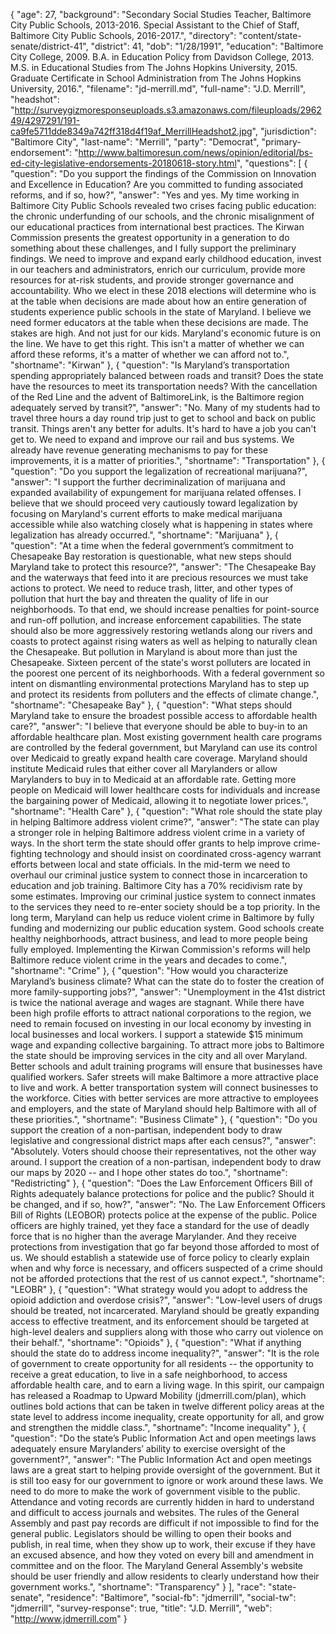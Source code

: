 {
  "age": 27,
  "background": "Secondary Social Studies Teacher, Baltimore City Public Schools, 2013-2016.  Special Assistant to the Chief of Staff, Baltimore City Public Schools, 2016-2017.",
  "directory": "content/state-senate/district-41",
  "district": 41,
  "dob": "1/28/1991",
  "education": "Baltimore City College, 2009.  B.A. in Education Policy from Davidson College, 2013.  M.S. in Educational Studies from The Johns Hopkins University, 2015.  Graduate Certificate in School Administration from The Johns Hopkins University, 2016.",
  "filename": "jd-merrill.md",
  "full-name": "J.D. Merrill",
  "headshot": "http://surveygizmoresponseuploads.s3.amazonaws.com/fileuploads/296249/4297291/191-ca9fe5711dde8349a742ff318d4f19af_MerrillHeadshot2.jpg",
  "jurisdiction": "Baltimore City",
  "last-name": "Merrill",
  "party": "Democrat",
  "primary-endorsement": "http://www.baltimoresun.com/news/opinion/editorial/bs-ed-city-legislative-endorsements-20180618-story.html",
  "questions": [
    {
      "question": "Do you support the findings of the Commission on Innovation and Excellence in Education? Are you committed to funding associated reforms, and if so, how?",
      "answer": "Yes and yes. My time working in Baltimore City Public Schools revealed two crises facing public education: the chronic underfunding of our schools, and the chronic misalignment of our educational practices from international best practices. The Kirwan Commission presents the greatest opportunity in a generation to do something about these challenges, and I fully support the preliminary findings. We need to improve and expand early childhood education, invest in our teachers and administrators, enrich our curriculum, provide more resources for at-risk students, and provide stronger governance and accountability. Who we elect in these 2018 elections will determine who is at the table when decisions are made about how an entire generation of students experience public schools in the state of Maryland. I believe we need former educators at the table when these decisions are made. The stakes are high. And not just for our kids. Maryland's economic future is on the line. We have to get this right. This isn't a matter of whether we can afford these reforms, it's a matter of whether we can afford not to.",
      "shortname": "Kirwan"
    },
    {
      "question": "Is Maryland’s transportation spending appropriately balanced between roads and transit? Does the state have the resources to meet its transportation needs? With the cancellation of the Red Line and the advent of BaltimoreLink, is the Baltimore region adequately served by transit?",
      "answer": "No. Many of my students had to travel three hours a day round trip just to get to school and back on public transit. Things aren't any better for adults. It's hard to have a job you can't get to. We need to expand and improve our rail and bus systems. We already have revenue generating mechanisms to pay for these improvements, it is a matter of priorities.",
      "shortname": "Transportation"
    },
    {
      "question": "Do you support the legalization of recreational marijuana?",
      "answer": "I support the further decriminalization of marijuana and expanded availability of expungement for marijuana related offenses. I believe that we should proceed very cautiously toward legalization by focusing on Maryland's current efforts to make medical marijuana accessible while also watching closely what is happening in states where legalization has already occurred.",
      "shortname": "Marijuana"
    },
    {
      "question": "At a time when the federal government’s commitment to Chesapeake Bay restoration is questionable, what new steps should Maryland take to protect this resource?",
      "answer": "The Chesapeake Bay and the waterways that feed into it are precious resources we must take actions to protect. We need to reduce trash, litter, and other types of pollution that hurt the bay and threaten the quality of life in our neighborhoods. To that end, we should increase penalties for point-source and run-off pollution, and increase enforcement capabilities. The state should also be more aggressively restoring wetlands along our rivers and coasts to protect against rising waters as well as helping to naturally clean the Chesapeake. But pollution in Maryland is about more than just the Chesapeake. Sixteen percent of the state's worst polluters are located in the poorest one percent of its neighborhoods. With a federal government so intent on dismantling environmental protections Maryland has to step up and protect its residents from polluters and the effects of climate change.",
      "shortname": "Chesapeake Bay"
    },
    {
      "question": "What steps should Maryland take to ensure the broadest possible access to affordable health care?",
      "answer": "I believe that everyone should be able to buy-in to an affordable healthcare plan. Most existing government health care programs are controlled by the federal government, but Maryland can use its control over Medicaid to greatly expand health care coverage. Maryland should institute Medicaid rules that either cover all Marylanders or allow Marylanders to buy in to Medicaid at an affordable rate. Getting more people on Medicaid will lower healthcare costs for individuals and increase the bargaining power of Medicaid, allowing it to negotiate lower prices.",
      "shortname": "Health Care"
    },
    {
      "question": "What role should the state play in helping Baltimore address violent crime?",
      "answer": "The state can play a stronger role in helping Baltimore address violent crime in a variety of ways. In the short term the state should offer grants to help improve crime-fighting technology and should insist on coordinated cross-agency warrant efforts between local and state officials. In the mid-term we need to overhaul our criminal justice system to connect those in incarceration to education and job training. Baltimore City has a 70% recidivism rate by some estimates. Improving our criminal justice system to connect inmates to the services they need to re-enter society should be a top priority. In the long term, Maryland can help us reduce violent crime in Baltimore by fully funding and modernizing our public education system. Good schools create healthy neighborhoods, attract business, and lead to more people being fully employed. Implementing the Kirwan Commission's reforms will help Baltimore reduce violent crime in the years and decades to come.",
      "shortname": "Crime"
    },
    {
      "question": "How would you characterize Maryland’s business climate? What can the state do to foster the creation of more family-supporting jobs?",
      "answer": "Unemployment in the 41st district is twice the national average and wages are stagnant. While there have been high profile efforts to attract national corporations to the region, we need to remain focused on investing in our local economy by investing in local businesses and local workers. I support a statewide $15 minimum wage and expanding collective bargaining. To attract more jobs to Baltimore the state should be improving services in the city and all over Maryland. Better schools and adult training programs will ensure that businesses have qualified workers. Safer streets will make Baltimore a more attractive place to live and work. A better transportation system will connect businesses to the workforce. Cities with better services are more attractive to employees and employers, and the state of Maryland should help Baltimore with all of these priorities.",
      "shortname": "Business Climate"
    },
    {
      "question": "Do you support the creation of a non-partisan, independent body to draw legislative and congressional district maps after each census?",
      "answer": "Absolutely. Voters should choose their representatives, not the other way around. I support the creation of a non-partisan, independent body to draw our maps by 2020 -- and I hope other states do too.",
      "shortname": "Redistricting"
    },
    {
      "question": "Does the Law Enforcement Officers Bill of Rights adequately balance protections for police and the public? Should it be changed, and if so, how?",
      "answer": "No. The Law Enforcement Officers Bill of Rights (LEOBOR) protects police at the expense of the public. Police officers are highly trained, yet they face a standard for the use of deadly force that is no higher than the average Marylander. And they receive protections from investigation that go far beyond those afforded to most of us. We should establish a statewide use of force policy to clearly explain when and why force is necessary, and officers suspected of a crime should not be afforded protections that the rest of us cannot expect.",
      "shortname": "LEOBR"
    },
    {
      "question": "What strategy would you adopt to address the opioid addiction and overdose crisis?",
      "answer": "Low-level users of drugs should be treated, not incarcerated. Maryland should be greatly expanding access to effective treatment, and its enforcement should be targeted at high-level dealers and suppliers along with those who carry out violence on their behalf.",
      "shortname": "Opioids"
    },
    {
      "question": "What if anything should the state do to address income inequality?",
      "answer": "It is the role of government to create opportunity for all residents -- the opportunity to receive a great education, to live in a safe neighborhood, to access affordable health care, and to earn a living wage. In this spirit, our campaign has released a Roadmap to Upward Mobility (jdmerrill.com/plan), which outlines bold actions that can be taken in twelve different policy areas at the state level to address income inequality, create opportunity for all, and grow and strengthen the middle class.",
      "shortname": "Income inequality"
    },
    {
      "question": "Do the state’s Public Information Act and open meetings laws adequately ensure Marylanders’ ability to exercise oversight of the government?",
      "answer": "The Public Information Act and open meetings laws are a great start to helping provide oversight of the government. But it is still too easy for our government to ignore or work around these laws. We need to do more to make the work of government visible to the public. Attendance and voting records are currently hidden in hard to understand and difficult to access journals and websites. The rules of the General Assembly and past pay records are difficult if not impossible to find for the general public. Legislators should be willing to open their books and publish, in real time, when they show up to work, their excuse if they have an excused absence, and how they voted on every bill and amendment in committee and on the floor. The Maryland General Assembly's website should be user friendly and allow residents to clearly understand how their government works.",
      "shortname": "Transparency"
    }
  ],
  "race": "state-senate",
  "residence": "Baltimore",
  "social-fb": "jdmerrill",
  "social-tw": "jdmerrill",
  "survey-response": true,
  "title": "J.D. Merrill",
  "web": "http://www.jdmerrill.com"
}
